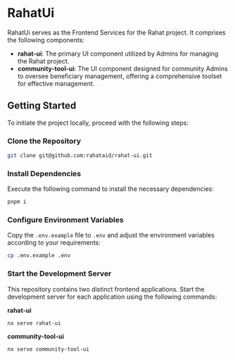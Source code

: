 # RahatUi

RahatUi serves as the Frontend Services for the Rahat project. It comprises the following components:

- **rahat-ui**: The primary UI component utilized by Admins for managing the Rahat project.
- **community-tool-ui**: The UI component designed for community Admins to oversee beneficiary management, offering a comprehensive toolset for effective management.

## Getting Started

To initiate the project locally, proceed with the following steps:

### Clone the Repository

```bash
git clone git@github.com:rahataid/rahat-ui.git 
```

### Install Dependencies

Execute the following command to install the necessary dependencies:

```bash
pnpm i
```

### Configure Environment Variables

Copy the `.env.example` file to `.env` and adjust the environment variables according to your requirements:

```bash
cp .env.example .env
```

### Start the Development Server

This repository contains two distinct frontend applications. Start the development server for each application using the following commands:

**rahat-ui**

```bash
nx serve rahat-ui
```

**community-tool-ui**

```bash
nx serve community-tool-ui
```
